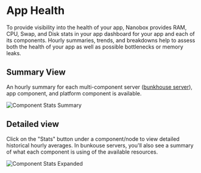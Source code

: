 # App Health

To provide visibility into the health of your app, Nanobox provides RAM, CPU, Swap, and Disk stats in your app dashboard for your app and each of its components. Hourly summaries, trends, and breakdowns help to assess both the health of your app as well as possible bottlenecks or memory leaks.

## Summary View
An hourly summary for each multi-component server ([bunkhouse server](https://docs.nanobox.io/scaling/bunkhouse/)), app component, and platform component is available.

![Component Stats Summary](/assets/shared/app-health-component-stats-summary.png)

## Detailed view
Click on the "Stats" button under a component/node to view detailed historical hourly averages. In bunkouse servers, you'll also see a summary of what each component is using of the available resources.

![Component Stats Expanded](/assets/shared/app-health-component-stats-expanded.png)
